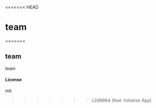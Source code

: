 <<<<<<< HEAD
# team
=======
## team

team

#### License

mit
>>>>>>> c2d9964 (feat: Initialize App)
